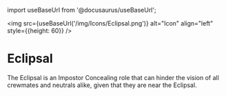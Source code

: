 import useBaseUrl from '@docusaurus/useBaseUrl';

<img src={useBaseUrl('/img/Icons/Eclipsal.png')} alt="Icon" align="left" style={{height: 60}} />
# Eclipsal

The Eclipsal is an Impostor Concealing role that can hinder the vision of all crewmates and neutrals alike, given that they are near the Eclipsal.
